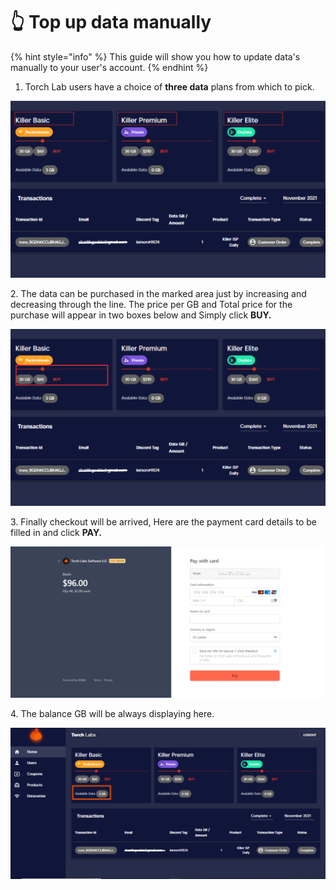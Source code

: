 # 👆 Top up data manually

{% hint style="info" %}
This guide will show you how to update data's manually to your user's account.
{% endhint %}

1. Torch Lab users have a choice of **three data** plans from which to pick.

![](<../.gitbook/assets/Untitled design (28).png>)

2\. The data can be purchased in the marked area just by increasing and decreasing through the line. The price per GB and Total price for the purchase will appear in two boxes below and Simply click **BUY.**

![](<../.gitbook/assets/Untitled design (1) (9).png>)

3\. Finally checkout will be arrived, Here are the payment card details to be filled in and click **PAY.**

![](<../.gitbook/assets/Untitled design (22).png>)

4\. The balance GB will be always displaying here.

![](<../.gitbook/assets/Untitled design (27).png>)
